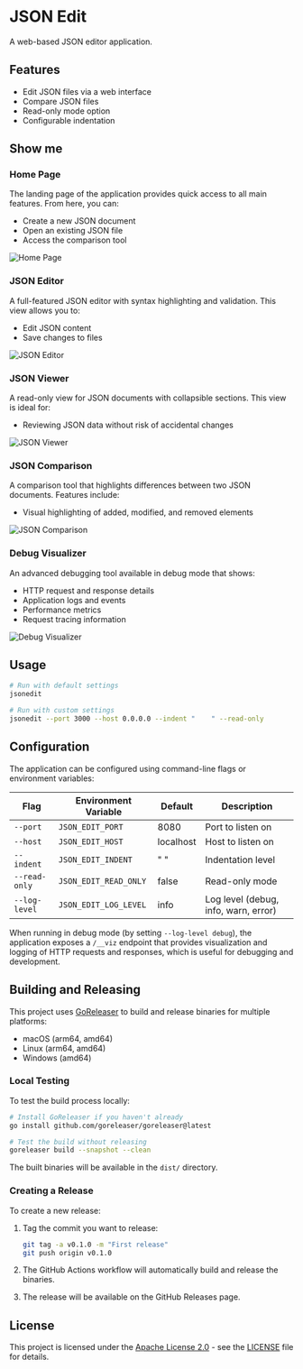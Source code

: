 # JSON Edit

A web-based JSON editor application.

## Features

- Edit JSON files via a web interface
- Compare JSON files
- Read-only mode option
- Configurable indentation

## Show me

### Home Page
The landing page of the application provides quick access to all main features. From here, you can:
- Create a new JSON document
- Open an existing JSON file
- Access the comparison tool

![Home Page](assets/home.png)

### JSON Editor
A full-featured JSON editor with syntax highlighting and validation. This view allows you to:
- Edit JSON content
- Save changes to files

![JSON Editor](assets/edit.png)

### JSON Viewer
A read-only view for JSON documents with collapsible sections. This view is ideal for:
- Reviewing JSON data without risk of accidental changes

![JSON Viewer](assets/view.png)

### JSON Comparison
A comparison tool that highlights differences between two JSON documents. Features include:
- Visual highlighting of added, modified, and removed elements

![JSON Comparison](assets/compare.png)

### Debug Visualizer
An advanced debugging tool available in debug mode that shows:
- HTTP request and response details
- Application logs and events
- Performance metrics
- Request tracing information

![Debug Visualizer](assets/visualizer.png)

## Usage

```bash
# Run with default settings
jsonedit

# Run with custom settings
jsonedit --port 3000 --host 0.0.0.0 --indent "    " --read-only
```

## Configuration

The application can be configured using command-line flags or environment variables:

| Flag | Environment Variable | Default | Description |
|------|---------------------|---------|-------------|
| `--port` | `JSON_EDIT_PORT` | 8080 | Port to listen on |
| `--host` | `JSON_EDIT_HOST` | localhost | Host to listen on |
| `--indent` | `JSON_EDIT_INDENT` | "  " | Indentation level |
| `--read-only` | `JSON_EDIT_READ_ONLY` | false | Read-only mode |
| `--log-level` | `JSON_EDIT_LOG_LEVEL` | info | Log level (debug, info, warn, error) |

When running in debug mode (by setting `--log-level debug`), the application exposes a `/__viz` endpoint that provides visualization and logging of HTTP requests and responses, which is useful for debugging and development.

## Building and Releasing

This project uses [GoReleaser](https://goreleaser.com/) to build and release binaries for multiple platforms:

- macOS (arm64, amd64)
- Linux (arm64, amd64)
- Windows (amd64)

### Local Testing

To test the build process locally:

```bash
# Install GoReleaser if you haven't already
go install github.com/goreleaser/goreleaser@latest

# Test the build without releasing
goreleaser build --snapshot --clean
```

The built binaries will be available in the `dist/` directory.

### Creating a Release

To create a new release:

1. Tag the commit you want to release:
   ```bash
   git tag -a v0.1.0 -m "First release"
   git push origin v0.1.0
   ```

2. The GitHub Actions workflow will automatically build and release the binaries.

3. The release will be available on the GitHub Releases page.

## License

This project is licensed under the [Apache License 2.0](LICENSE) - see the [LICENSE](LICENSE) file for details.
